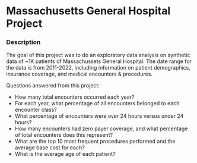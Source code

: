 # Massachusetts General Hospital Project

### Description
The goal of this project was to do an exploratory data analysis on synthetic data of ~1K patients of Massachussets General Hospital. The date range for the data is from 2011-2022, including information on patient demographics, insurance coverage, and medical encounters & procedures.

Questions answered from this project:
- How many total encounters occurred each year?
- For each year, what percentage of all encounters belonged to each encounter class?
- What percentage of encounters were over 24 hours versus under 24 hours?
- How many encounters had zero payer coverage, and what percentage of total encounters does this represent?
- What are the top 10 most frequent procedures performed and the average base cost for each?
- What is the average age of each patient?
